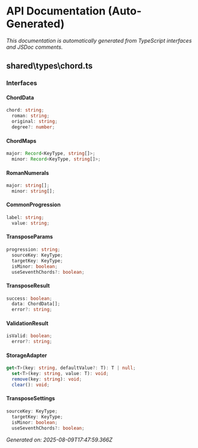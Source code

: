 # API Documentation (Auto-Generated)

*This documentation is automatically generated from TypeScript interfaces and JSDoc comments.*

## shared\types\chord.ts

### Interfaces

#### ChordData

```typescript
chord: string;
  roman: string;
  original: string;
  degree?: number;
```

#### ChordMaps

```typescript
major: Record<KeyType, string[]>;
  minor: Record<KeyType, string[]>;
```

#### RomanNumerals

```typescript
major: string[];
  minor: string[];
```

#### CommonProgression

```typescript
label: string;
  value: string;
```

#### TransposeParams

```typescript
progression: string;
  sourceKey: KeyType;
  targetKey: KeyType;
  isMinor: boolean;
  useSeventhChords?: boolean;
```

#### TransposeResult

```typescript
success: boolean;
  data: ChordData[];
  error?: string;
```

#### ValidationResult

```typescript
isValid: boolean;
  error?: string;
```

#### StorageAdapter

```typescript
get<T>(key: string, defaultValue?: T): T | null;
  set<T>(key: string, value: T): void;
  remove(key: string): void;
  clear(): void;
```

#### TransposeSettings

```typescript
sourceKey: KeyType;
  targetKey: KeyType;
  isMinor: boolean;
  useSeventhChords?: boolean;
```


*Generated on: 2025-08-09T17:47:59.366Z*
